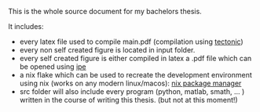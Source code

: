 This is the whole source document for my bachelors thesis.

It includes:
- every latex file used to compile main.pdf (compilation using [tectonic](https://tectonic-typesetting.github.io/en-US/))
- every non self created figure is located in input folder.
- every self created figure is either compiled in latex a .pdf file which can be opened using [ipe](https://ipe.otfried.org/)
- a nix flake which can be used to recreate the development environment using nix (works on any modern linux/macos): [nix package manager](https://nixos.org/)
- src folder will also include every program (python, matlab, smath, ... ) written in the course of writing this thesis. (but not at this moment!)
